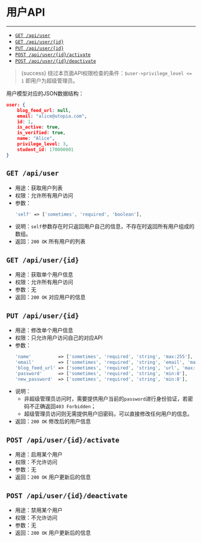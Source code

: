# 用户API

---

- [`GET /api/user`](#u-1)
- [`GET /api/user/{id}`](#u-2)
- [`PUT /api/user/{id}`](#u-3)
- [`POST /api/user/{id}/activate`](#u-4)
- [`POST /api/user/{id}/deactivate`](#u-5)

> {success} 绕过本页面API权限检查的条件：`$user->privilege_level <= 1` 即用户为超级管理员。

用户模型对应的JSON数据结构：

```json
user: {
    blog_feed_url: null,
    email: "alice@utopia.com",
    id: 1,
    is_active: true,
    is_verified: true,
    name: "Alice",
    privilege_level: 3,
    student_id: 170000001
}
```

<a name="u-1"></a>
## `GET /api/user`

- 用途：获取用户列表
- 权限：允许所有用户访问
- 参数：
  ```php
  'self' => ['sometimes', 'required', 'boolean'],
  ```
- 说明：`self`参数存在时只返回用户自己的信息，不存在时返回所有用户组成的数组。
- 返回：`200 OK` 所有用户的列表

<a name="u-2"></a>
## `GET /api/user/{id}`

- 用途：获取单个用户信息
- 权限：允许所有用户访问
- 参数：无
- 返回：`200 OK` 对应用户的信息

<a name="u-3"></a>
## `PUT /api/user/{id}`

- 用途：修改单个用户信息
- 权限：只允许用户访问自己的对应API
- 参数：
  ```php
  'name'          => ['sometimes', 'required', 'string', 'max:255'],
  'email'         => ['sometimes', 'required', 'string', 'email', 'max:255', 'unique:users'],
  'blog_feed_url' => ['sometimes', 'required', 'string', 'url', 'max:255', 'unique:users'],
  'password'      => ['sometimes', 'required', 'string', 'min:8'],
  'new_password'  => ['sometimes', 'required', 'string', 'min:8'],
  ```
- 说明：
  - 非超级管理员访问时，需要提供用户当前的`password`进行身份验证，若密码不正确返回`403 Forbidden`；
  - 超级管理员访问则无需提供用户旧密码，可以直接修改任何用户的信息。
- 返回：`200 OK` 修改后的用户信息

<a name="u-4"></a>
## `POST /api/user/{id}/activate`

- 用途：启用某个用户
- 权限：不允许访问
- 参数：无
- 返回：`200 OK` 用户更新后的信息

<a name="u-5"></a>
## `POST /api/user/{id}/deactivate`

- 用途：禁用某个用户
- 权限：不允许访问
- 参数：无
- 返回：`200 OK` 用户更新后的信息